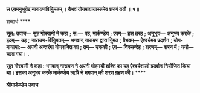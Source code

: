 **स एवमनुभूयेदं नारायणविनिॢमतम् ।** **वैभवं योगमायायास्तमेव शरणं ययौ ॥ १॥** 

शब्दार्थ **** 

**सूत: उवाच—** **सूत गोस्वामी ने कहा** **; स:—** **वह, मार्कण्डेय** **; एवम्—** **इस तरह** **; अनुभूय—** **अनुभव करके** **; इदम्—** **यह** **;** **नारायण-विनिॢमतम्—** **भगवान् नारायण द्वारा निॢमत** **; वैभवम्—** **ऐश्वर्यमय प्रदर्शन** **; योग-मायाया:—** **अपनी अन्तरंगा** **योगशक्ति का** **; तम्—** **उसकी** **; एव—** **निस्सन्देह** **; शरणम्—** **शरण में** **; ययौ—** **चला गया।** **.** 

**सूत गोस्वामी ने कहा : भगवान् नारायण ने अपनी मोहमयी शक्ति का यह ऐश्वर्यशाली** **प्रदर्शन नियोजित किया था। इसका अनुभव करके मार्कण्डेय ऋषि ने भगवान् की शरण** **ग्रहण की।** **** 

**श्रीमार्कण्डेय उवाच** 